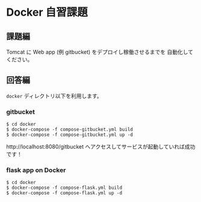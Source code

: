 # Docker 自習課題

## 課題編

Tomcat に Web app (例 gitbucket) をデプロイし稼働させるまでを
自動化してください。

## 回答編

``docker`` ディレクトリ以下を利用します。

### gitbucket

```
$ cd docker
$ docker-compose -f compose-gitbucket.yml build
$ docker-compose -f compose-gitbucket.yml up -d
```

http://localhost:8080/gitbucket へアクセスしてサービスが起動していれば成功です！


### flask app on Docker

```
$ cd docker
$ docker-compose -f compose-flask.yml build
$ docker-compose -f compose-flask.yml up -d
```

